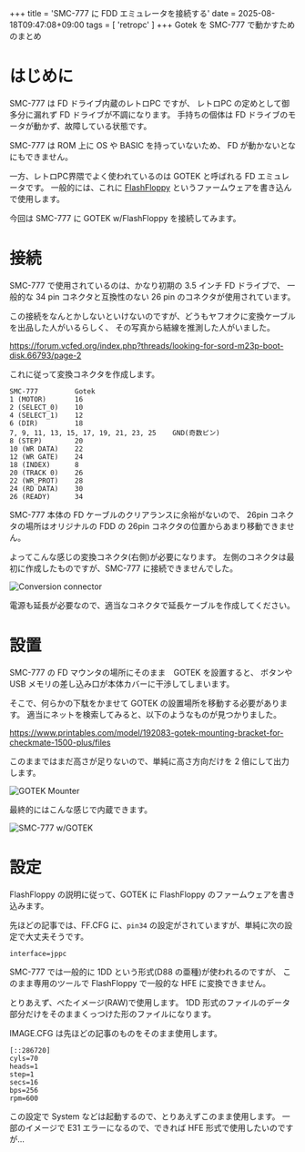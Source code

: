 +++
title = 'SMC-777 に FDD エミュレータを接続する'
date = 2025-08-18T09:47:08+09:00
tags =  [ 'retropc' ]
+++
Gotek を SMC-777 で動かすためのまとめ

# はじめに

SMC-777 は FD ドライブ内蔵のレトロPC ですが、
レトロPC の定めとして御多分に漏れず FD ドライブが不調になります。
手持ちの個体は FD ドライブのモータが動かず、故障している状態です。

SMC-777 は ROM 上に OS や BASIC を持っていないため、
FD が動かないとなにもできません。

一方、レトロPC界隈でよく使われているのは GOTEK と呼ばれる FD エミュレータです。
一般的には、これに [FlashFloppy](https://github.com/keirf/flashfloppy) というファームウェアを書き込んで使用します。

今回は SMC-777 に GOTEK w/FlashFloppy を接続してみます。

# 接続

SMC-777 で使用されているのは、かなり初期の 3.5 インチ FD ドライブで、
一般的な 34 pin コネクタと互換性のない 26 pin のコネクタが使用されています。

この接続をなんとかしないといけないのですが、どうもヤフオクに変換ケーブルを出品した人がいるらしく、
その写真から結線を推測した人がいました。

https://forum.vcfed.org/index.php?threads/looking-for-sord-m23p-boot-disk.66793/page-2

これに従って変換コネクタを作成します。

```
SMC-777         Gotek
1 (MOTOR)       16
2 (SELECT_0)	10
4 (SELECT_1)	12
6 (DIR)         18
7, 9, 11, 13, 15, 17, 19, 21, 23, 25	GND(奇数ピン)
8 (STEP)        20
10 (WR DATA)	22
12 (WR GATE)	24
18 (INDEX)      8
20 (TRACK 0)	26
22 (WR_PROT)	28
24 (RD DATA)	30
26 (READY)      34
```

SMC-777 本体の FD ケーブルのクリアランスに余裕がないので、
26pin コネクタの場所はオリジナルの FDD の 26pin コネクタの位置からあまり移動できません。

よってこんな感じの変換コネクタ(右側)が必要になります。
左側のコネクタは最初に作成したものですが、SMC-777 に接続できませんでした。

![Conversion connector](/images/smcgotek00.jpg)

電源も延長が必要なので、適当なコネクタで延長ケーブルを作成してください。

# 設置

SMC-777 の FD マウンタの場所にそのまま　GOTEK を設置すると、
ボタンや USB メモリの差し込み口が本体カバーに干渉してしまいます。

そこで、何らかの下駄をかませて GOTEK の設置場所を移動する必要があります。
適当にネットを検索してみると、以下のようなものが見つかりました。

https://www.printables.com/model/192083-gotek-mounting-bracket-for-checkmate-1500-plus/files


このままではまだ高さが足りないので、単純に高さ方向だけを 2 倍にして出力します。

![GOTEK Mounter](/images/smcgotek01.jpg)

最終的にはこんな感じで内蔵できます。

![SMC-777 w/GOTEK](/images/smcgotek02.jpg)

# 設定

FlashFloppy の説明に従って、GOTEK に FlashFloppy のファームウェアを書き込みます。


先ほどの記事では、FF.CFG に、`pin34` の設定がされていますが、単純に次の設定で大丈夫そうです。

```FF.CFG
interface=jppc
```

SMC-777 では一般的に 1DD という形式(D88 の亜種)が使われるのですが、
このまま専用のツールで FlashFloppy で一般的な HFE に変換できません。

とりあえず、べたイメージ(RAW)で使用します。
1DD 形式のファイルのデータ部分だけをそのままくっつけた形のファイルになります。

IMAGE.CFG は先ほどの記事のものをそのまま使用します。

```IMAGE.CFG
[::286720]
cyls=70
heads=1
step=1
secs=16
bps=256
rpm=600
```

この設定で System などは起動するので、とりあえずこのまま使用します。
一部のイメージで E31 エラーになるので、できれば HFE 形式で使用したいのですが…
